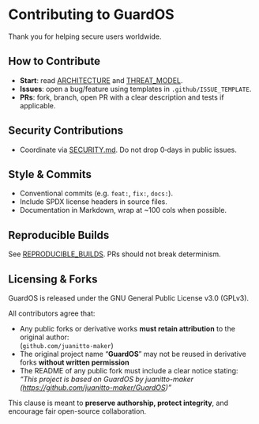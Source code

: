 # Contributing to GuardOS

Thank you for helping secure users worldwide.

## How to Contribute
- **Start**: read [ARCHITECTURE](docs/ARCHITECTURE.md) and [THREAT_MODEL](docs/THREAT_MODEL.md).
- **Issues**: open a bug/feature using templates in `.github/ISSUE_TEMPLATE`.
- **PRs**: fork, branch, open PR with a clear description and tests if applicable.

## Security Contributions
- Coordinate via [SECURITY.md](SECURITY.md). Do not drop 0‑days in public issues.

## Style & Commits
- Conventional commits (e.g. `feat:`, `fix:`, `docs:`).
- Include SPDX license headers in source files.
- Documentation in Markdown, wrap at ~100 cols when possible.

## Reproducible Builds
See [REPRODUCIBLE_BUILDS](docs/REPRODUCIBLE_BUILDS.md). PRs should not break determinism.

## Licensing & Forks

GuardOS is released under the GNU General Public License v3.0 (GPLv3).

All contributors agree that:

- Any public forks or derivative works **must retain attribution** to the original author:  
  (`github.com/juanitto-maker`)
- The original project name “**GuardOS**” may not be reused in derivative forks **without written permission**
- The README of any public fork must include a clear notice stating:  
  _“This project is based on GuardOS by juanitto-maker (https://github.com/juanitto-maker/GuardOS)”_

This clause is meant to **preserve authorship, protect integrity**, and encourage fair open-source collaboration.
